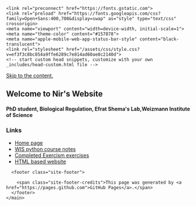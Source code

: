 
<!DOCTYPE html>
<html lang="en-US">
  <head>
    <meta charset="UTF-8">

<!-- Begin Jekyll SEO tag v2.7.1 -->
<title>Nir Erez Website</title>
<meta name="generator" content="Jekyll v3.9.0" />
<meta property="og:title" content="Nir Erez Website" />
<meta property="og:locale" content="en_US" />
<link rel="canonical" href="https://github.nirer06.com/" />
<meta property="og:url" content="https://github.nirer06.com/" />
<meta property="og:site_name" content="Nir Erez Website" />
<meta name="twitter:card" content="summary" />
<meta property="twitter:title" content="Nir Erez Website" />
<script type="application/ld+json">
{"url":"https://github.nirer06.com/","@type":"WebSite","headline":"GitHub Page of Gábor Szabó","name":"Nir Erez Website","@context":"https://schema.org"}</script>
<!-- End Jekyll SEO tag -->

    <link rel="preconnect" href="https://fonts.gstatic.com">
    <link rel="preload" href="https://fonts.googleapis.com/css?family=Open+Sans:400,700&display=swap" as="style" type="text/css" crossorigin>
    <meta name="viewport" content="width=device-width, initial-scale=1">
    <meta name="theme-color" content="#157878">
    <meta name="apple-mobile-web-app-status-bar-style" content="black-translucent">
    <link rel="stylesheet" href="/assets/css/style.css?v=ef3f3c8bc854a9ffe6289c7e814ad60ae8c2140d">
    <!-- start custom head snippets, customize with your own _includes/head-custom.html file -->

<!-- Setup Google Analytics -->



<!-- You can set your favicon here -->
<!-- link rel="shortcut icon" type="image/x-icon" href="/favicon.ico" -->

<!-- end custom head snippets -->

  </head>
  <body>
    <a id="skip-to-content" href="#content">Skip to the content.</a>

<h2 id="experience"><strong>Welcome to Nir's Website</strong></h2>

<h4 id="phd-student-theoretical-Biological-Regulation">PhD student, Biological Regulation, Efrat Shema's Lab,Weizmann Institute of Science</h4>
<h3 id="Links">Links</h3>
<ul>
  <li><a href="https://nirer06.github.io/">Home page</a></li>
  <li><a href="https://nirer06.github.io/python_notes">WIS python course notes</a></li>
  <li><a href="https://nirer06.github.io/exercism">Completed Exercism exercises</a></li>
  <li><a href="https://nirer06.github.io/web/">HTML based website</a></li>
</ul>

      <footer class="site-footer">

        <span class="site-footer-credits">This page was generated by <a href="https://pages.github.com">GitHub Pages</a>.</span>
      </footer>
    </main>
  </body>
</html>
